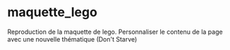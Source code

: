 # maquette_lego
Reproduction de la maquette de lego. Personnaliser le contenu de la page avec une nouvelle thématique (Don't Starve)
